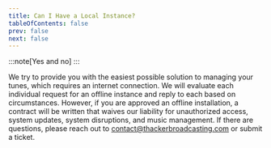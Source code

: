 ```yaml
---
title: Can I Have a Local Instance?
tableOfContents: false
prev: false
next: false
---
```


:::note[Yes and no]
:::

We try to provide you with the easiest possible solution to managing your tunes, which requires an internet connection. We will evaluate each individual request for an offline instance and reply to each based on circumstances. However, if you are approved an offline installation, a contract will be written that waives our liability for unauthorized access, system updates, system disruptions, and music management. If there are questions, please reach out to [contact@thackerbroadcasting.com](mailto:contact@thackerbroadcasting.com) or submit a ticket.